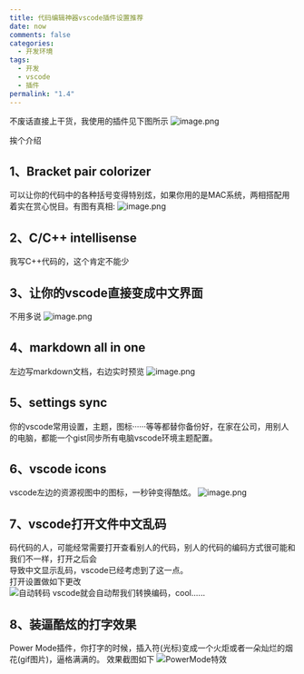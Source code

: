 ```yaml
---
title: 代码编辑神器vscode插件设置推荐
date: now
comments: false
categories:
  - 开发环境
tags:
  - 开发
  - vscode
  - 插件
permalink: "1.4"
---
```


不废话直接上干货，我使用的插件见下图所示
![image.png](https://i.loli.net/2020/03/08/aBkUOrSF6zwumYP.png)

挨个介绍

## 1、Bracket pair colorizer

可以让你的代码中的各种括号变得特别炫，如果你用的是MAC系统，两相搭配用着实在赏心悦目。有图有真相:
![image.png](https://i.loli.net/2020/03/08/VQZ1hCq5pEMFfAv.png)

## 2、C/C++ intellisense

我写C++代码的，这个肯定不能少

## 3、让你的vscode直接变成中文界面

不用多说
![image.png](https://i.loli.net/2020/03/08/a54CrKgANmhLHBs.png)

## 4、markdown all in one

左边写markdown文档，右边实时预览
![image.png](https://i.loli.net/2020/03/08/JTSeVn9Pm7pbhfA.png)

## 5、settings sync

你的vscode常用设置，主题，图标······等等都替你备份好，在家在公司，用别人的电脑，都能一个gist同步所有电脑vscode环境主题配置。

## 6、vscode icons

vscode左边的资源视图中的图标，一秒钟变得酷炫。
![image.png](https://i.loli.net/2020/03/08/shD5Ne8SrPtUazv.png)

## 7、vscode打开文件中文乱码

码代码的人，可能经常需要打开查看别人的代码，别人的代码的编码方式很可能和我们不一样，打开之后会  
导致中文显示乱码，vscode已经考虑到了这一点。  
打开设置做如下更改  
![自动转码](https://i.loli.net/2020/03/09/NW6MJ34uxHak9mr.png)
vscode就会自动帮我们转换编码，cool......  

## 8、装逼酷炫的打字效果

Power Mode插件，你打字的时候，插入符(光标)变成一个火炬或者一朵灿烂的烟花(gif图片)，逼格满满的。
效果截图如下
![PowerMode特效](https://pic.downk.cc/item/5e876b4e504f4bcb041f1fac.jpg)
